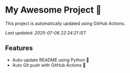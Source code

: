 # My Awesome Project 🚀

This project is automatically updated using GitHub Actions.

_Last updated: 2025-07-06 22:24:21 IST_

## Features
- Auto-update README using Python 🐍
- Auto Git push with GitHub Actions 🤖
